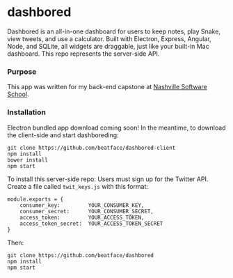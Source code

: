 # dashbored

Dashbored is an all-in-one dashboard for users to keep notes, play Snake, view tweets, and use a calculator. Built with Electron, Express, Angular, Node, and SQLite, all widgets are draggable, just like your built-in Mac dashboard. This repo represents the server-side API.

### Purpose
This app was written for my back-end capstone at [Nashville Software School](http://nashvillesoftwareschool.com/).

### Installation

Electron bundled app download coming soon! In the meantime, to download the client-side and start dashboreding:
```
git clone https://github.com/beatface/dashbored-client
npm install
bower install
npm start
```

To install this server-side repo:
Users must sign up for the Twitter API. Create a file called `twit_keys.js` with this format:
```
module.exports = {
    consumer_key:         YOUR_CONSUMER_KEY,
    consumer_secret:      YOUR_CONSUMER_SECRET,
    access_token:         YOUR_ACCESS_TOKEN,
    access_token_secret:  YOUR_ACCESS_TOKEN_SECRET
}
```
Then:
```
git clone https://github.com/beatface/dashbored
npm install
npm start
```
